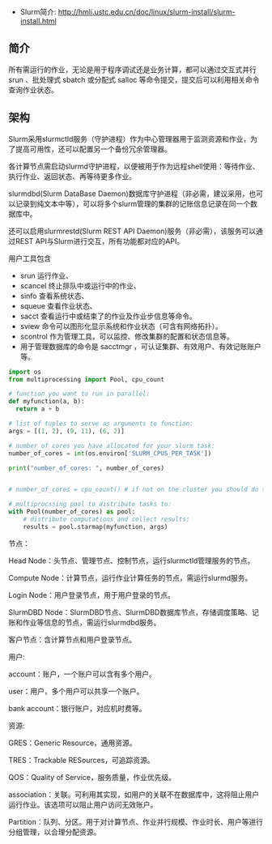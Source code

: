 

- Slurm简介: http://hmli.ustc.edu.cn/doc/linux/slurm-install/slurm-install.html



## 简介

所有需运行的作业，无论是用于程序调试还是业务计算，都可以通过交互式并行 srun 、批处理式 sbatch 或分配式 salloc 等命令提交，提交后可以利用相关命令查询作业状态。





## 架构


Slurm采用slurmctld服务（守护进程）作为中心管理器用于监测资源和作业，为了提高可用性，还可以配置另一个备份冗余管理器。

各计算节点需启动slurmd守护进程，以便被用于作为远程shell使用：等待作业、执行作业、返回状态、再等待更多作业。

slurmdbd(Slurm DataBase Daemon)数据库守护进程（非必需，建议采用，也可以记录到纯文本中等），可以将多个slurm管理的集群的记账信息记录在同一个数据库中。

还可以启用slurmrestd(Slurm REST API Daemon)服务（非必需），该服务可以通过REST API与Slurm进行交互，所有功能都对应的API。


用户工具包含 
- srun 运行作业、 
- scancel 终止排队中或运行中的作业、 
- sinfo 查看系统状态、 
- squeue 查看作业状态、 
- sacct 查看运行中或结束了的作业及作业步信息等命令。 
- sview 命令可以图形化显示系统和作业状态（可含有网络拓扑）。 
- scontrol 作为管理工具，可以监控、修改集群的配置和状态信息等。
- 用于管理数据库的命令是 sacctmgr ，可认证集群、有效用户、有效记账账户等。







```python
import os
from multiprocessing import Pool, cpu_count

# function you want to run in parallel:
def myfunction(a, b):
  return a + b

# list of tuples to serve as arguments to function:
args = [(1, 2), (9, 11), (6, 2)]

# number of cores you have allocated for your slurm task:
number_of_cores = int(os.environ['SLURM_CPUS_PER_TASK'])

print("number_of_cores: ", number_of_cores)


# number_of_cores = cpu_count() # if not on the cluster you should do this instead

# multiprocssing pool to distribute tasks to:
with Pool(number_of_cores) as pool:
    # distribute computations and collect results:
    results = pool.starmap(myfunction, args)

```




节点：

Head Node：头节点、管理节点、控制节点，运行slurmctld管理服务的节点。

Compute Node：计算节点，运行作业计算任务的节点，需运行slurmd服务。

Login Node：用户登录节点，用于用户登录的节点。

SlurmDBD Node：SlurmDBD节点、SlurmDBD数据库节点，存储调度策略、记账和作业等信息的节点，需运行slurmdbd服务。

客户节点：含计算节点和用户登录节点。


用户:

account：账户，一个账户可以含有多个用户。

user：用户，多个用户可以共享一个账户。

bank account：银行账户，对应机时费等。

资源:

GRES：Generic Resource，通用资源。

TRES：Trackable RESources，可追踪资源。

QOS：Quality of Service，服务质量，作业优先级。

association：关联。可利用其实现，如用户的关联不在数据库中，这将阻止用户运行作业。该选项可以阻止用户访问无效账户。

Partition：队列、分区。用于对计算节点、作业并行规模、作业时长、用户等进行分组管理，以合理分配资源。






